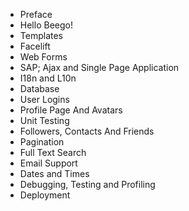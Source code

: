 * Preface
* Hello Beego!
* Templates
* Facelift
* Web Forms
* SAP; Ajax and Single Page Application
* I18n and L10n
* Database
* User Logins
* Profile Page And Avatars
* Unit Testing
* Followers, Contacts And Friends
* Pagination
* Full Text Search
* Email Support
* Dates and Times
* Debugging, Testing and Profiling
* Deployment